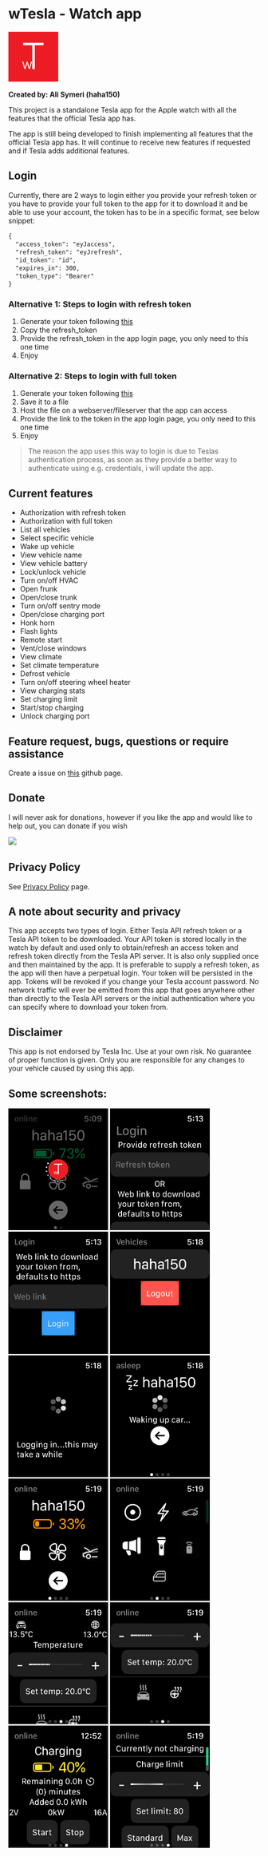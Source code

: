 # wTesla - Watch app

<img src="images/wt.png" width="100">

**Created by: Ali Symeri (haha150)**

This project is a standalone Tesla app for the Apple watch with all the features that the official Tesla app has.

The app is still being developed to finish implementing all features that the official Tesla app has. It will continue to receive new features if requested and if Tesla adds additional features.

## Login

Currently, there are 2 ways to login either you provide your refresh token or you have to provide your full token to the app for it to download it and be able to use your account, the token has to be in a specific format, see below snippet:

```
{
  "access_token": "eyJaccess",
  "refresh_token": "eyJrefresh",
  "id_token": "id",
  "expires_in": 300,
  "token_type": "Bearer"
}
```

### Alternative 1: Steps to login with refresh token

1. Generate your token following [this](https://tesla-api.timdorr.com/api-basics/authentication)
2. Copy the refresh_token
3. Provide the refresh_token in the app login page, you only need to this one time
4. Enjoy

### Alternative 2: Steps to login with full token

1. Generate your token following [this](https://tesla-api.timdorr.com/api-basics/authentication)
2. Save it to a file
3. Host the file on a webserver/fileserver that the app can access
4. Provide the link to the token in the app login page, you only need to this one time
5. Enjoy

> The reason the app uses this way to login is due to Teslas authentication process, as soon as they provide a better way to authenticate using e.g. credentials, i will update the app.

## Current features

* Authorization with refresh token
* Authorization with full token
* List all vehicles
* Select specific vehicle
* Wake up vehicle
* View vehicle name
* View vehicle battery
* Lock/unlock vehicle
* Turn on/off HVAC
* Open frunk
* Open/close trunk
* Turn on/off sentry mode
* Open/close charging port
* Honk horn
* Flash lights
* Remote start
* Vent/close windows
* View climate
* Set climate temperature
* Defrost vehicle
* Turn on/off steering wheel heater
* View charging stats
* Set charging limit
* Start/stop charging
* Unlock charging port

## Feature request, bugs, questions or require assistance

Create a issue on [this](https://github.com/haha150/wTesla-IOS) github page.

## Donate

I will never ask for donations, however if you like the app and would like to help out, you can donate if you wish

[![](https://www.paypalobjects.com/en_US/i/btn/btn_donate_LG.gif)](https://www.paypal.com/donate/?business=88CWQTFPPYNJ4&no_recurring=1&item_name=Tesla+Apple+Watch&currency_code=EUR)

## Privacy Policy

See [Privacy Policy](https://haha150.github.io/wTesla/privacy) page.

## A note about security and privacy

This app accepts two types of login. Either Tesla API refresh token or a Tesla API token to be downloaded. Your API token is stored locally in the watch by default and used only to obtain/refresh an access token and refresh token directly from the Tesla API server. It is also only supplied once and then maintained by the app. It is preferable to supply a refresh token, as the app will then have a perpetual login. Your token will be persisted in the app. Tokens will be revoked if you change your Tesla account password. No network traffic will ever be emitted from this app that goes anywhere other than directly to the Tesla API servers or the initial authentication where you can specify where to download your token from.

## Disclaimer

This app is not endorsed by Tesla Inc. Use at your own risk. No guarantee of proper function is given. Only you are responsible for any changes to your vehicle caused by using this app.

## Some screenshots:

<p float="left">
    <img src="images/loadapp.png" width="200">
    <img src="images/logintoken.png" width="200">
    <img src="images/loginweblink.png" width="200">
    <img src="images/vehicles.png" width="200">
    <img src="images/loggingin.png" width="200">
    <img src="images/asleep.png" width="200">
    <img src="images/online.png" width="200">
    <img src="images/actions.png" width="200">
    <img src="images/climate.png" width="200">
    <img src="images/climate2.png" width="200">
    <img src="images/charging.png" width="200">
    <img src="images/notcharging.png" width="200">
</p>